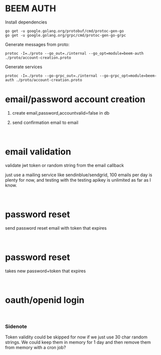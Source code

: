# BEEM AUTH

Install dependencies
```
go get -u google.golang.org/protobuf/cmd/protoc-gen-go
go get -u google.golang.org/grpc/cmd/protoc-gen-go-grpc
```

Generate messages from proto:
```shell
protoc -I=./proto --go_out=./internal --go_opt=module=beem-auth ./proto/account-creation.proto
```

Generate services
```
protoc -I=./proto --go-grpc_out=./internal --go-grpc_opt=module=beem-auth ./proto/account-creation.proto
```




# email/password account creation

1. create email,password,accountvalid=false in db

2. send confirmation email to email

​

# email validation

validate jwt token or random string from the email callback

just use a mailing service like sendinblue/sendgrid, 100 emails per day is plenty for now, and testing with the testing apikey is unlimited as far as I know.

​

# password reset

send password reset email with token that expires

​

# password reset

takes new password+token that expires

​

# oauth/openid login

​

### Sidenote

Token validity could be skipped for now if we just use 30 char random strings. We could keep them in memory for 1 day and then remove them from memory with a cron job?
